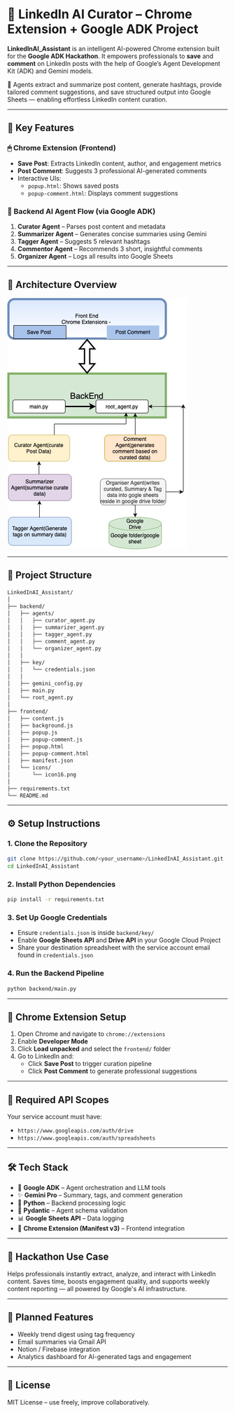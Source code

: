 # 🧠 LinkedIn AI Curator – Chrome Extension + Google ADK Project

**LinkedInAI_Assistant** is an intelligent AI-powered Chrome extension built for the **Google ADK Hackathon**. It empowers professionals to **save** and **comment** on LinkedIn posts with the help of Google’s Agent Development Kit (ADK) and Gemini models.

🧩 Agents extract and summarize post content, generate hashtags, provide tailored comment suggestions, and save structured output into Google Sheets — enabling effortless LinkedIn content curation.

---

## 🚀 Key Features

### 🖱 Chrome Extension (Frontend)
- **Save Post**: Extracts LinkedIn content, author, and engagement metrics
- **Post Comment**: Suggests 3 professional AI-generated comments
- Interactive UIs:
  - `popup.html`: Shows saved posts
  - `popup-comment.html`: Displays comment suggestions

### 🤖 Backend AI Agent Flow (via Google ADK)
1. **Curator Agent** – Parses post content and metadata
2. **Summarizer Agent** – Generates concise summaries using Gemini
3. **Tagger Agent** – Suggests 5 relevant hashtags
4. **Commentor Agent** – Recommends 3 short, insightful comments
5. **Organizer Agent** – Logs all results into Google Sheets

---

## 🧱 Architecture Overview

![Architecture Diagram](LinkedInAI_Architecture_Integrated.jpg)

---

## 🧱 Project Structure

```plaintext
LinkedInAI_Assistant/
│
├── backend/
│   ├── agents/
│   │   ├── curator_agent.py
│   │   ├── summarizer_agent.py
│   │   ├── tagger_agent.py
│   │   ├── comment_agent.py
│   │   └── organizer_agent.py
│   │
│   ├── key/
│   │   └── credentials.json
│   │
│   ├── gemini_config.py
│   ├── main.py
│   └── root_agent.py
│
├── frontend/
│   ├── content.js
│   ├── background.js
│   ├── popup.js
│   ├── popup-comment.js
│   ├── popup.html
│   ├── popup-comment.html
│   ├── manifest.json
│   └── icons/
│       └── icon16.png
│
├── requirements.txt
└── README.md
```

---

## ⚙️ Setup Instructions

### 1. Clone the Repository
```bash
git clone https://github.com/<your_username>/LinkedInAI_Assistant.git
cd LinkedInAI_Assistant
```

### 2. Install Python Dependencies
```bash
pip install -r requirements.txt
```

### 3. Set Up Google Credentials
- Ensure `credentials.json` is inside `backend/key/`
- Enable **Google Sheets API** and **Drive API** in your Google Cloud Project
- Share your destination spreadsheet with the service account email found in `credentials.json`

### 4. Run the Backend Pipeline
```bash
python backend/main.py
```

---

## 🧩 Chrome Extension Setup

1. Open Chrome and navigate to `chrome://extensions`
2. Enable **Developer Mode**
3. Click **Load unpacked** and select the `frontend/` folder
4. Go to LinkedIn and:
   - Click **Save Post** to trigger curation pipeline
   - Click **Post Comment** to generate professional suggestions

---

## 🔐 Required API Scopes

Your service account must have:
- `https://www.googleapis.com/auth/drive`
- `https://www.googleapis.com/auth/spreadsheets`

---

## 🛠 Tech Stack

- 🧠 **Google ADK** – Agent orchestration and LLM tools
- ✨ **Gemini Pro** – Summary, tags, and comment generation
- 🧩 **Python** – Backend processing logic
- 🧠 **Pydantic** – Agent schema validation
- 📊 **Google Sheets API** – Data logging
- 🧩 **Chrome Extension (Manifest v3)** – Frontend integration

---

## 🎯 Hackathon Use Case

Helps professionals instantly extract, analyze, and interact with LinkedIn content. Saves time, boosts engagement quality, and supports weekly content reporting — all powered by Google's AI infrastructure.

---

## 🔮 Planned Features

- Weekly trend digest using tag frequency
- Email summaries via Gmail API
- Notion / Firebase integration
- Analytics dashboard for AI-generated tags and engagement

---

## 📄 License

MIT License – use freely, improve collaboratively.
